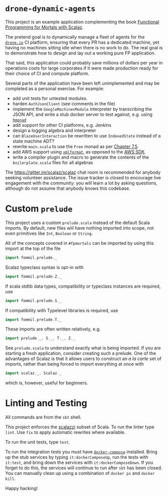 # `drone-dynamic-agents`

This project is an example application complementing the book [Functional Programming for Mortals with Scalaz](https://leanpub.com/fpmortals).

The pretend goal is to dynamically manage a fleet of agents for the [`drone.io`](https://github.com/drone/drone) CI platform, ensuring that every PR has a dedicated  machine, yet having no machines sitting idle when there is no work to do. The real goal is to demonstrate how to design and lay out a working pure FP application.

That said, this application could probably save millions of dollars per year in operations costs for large corporates if it were made production ready for their choice of CI and compute platform.

Several parts of the application have been left unimplemented and may be completed as a personal exercise. For example:

- add unit tests for untested modules.
- harden `AuthJsonClient` (see comments in the file)
- implement the `GoogleMachinesModule` interpreter by transcribing the JSON API, and write a stub docker server to test against, e.g. using [`hmonad`](https://github.com/cakesolutions/docker-images-public/tree/master/hmonad)
- add support for other CI platforms, e.g. Jenkins
- design a logging algebra and interpreter
- can `BlazeUserInteraction` be rewritten to use `IndexedState` instead of a state machine ADT?
- rewrite `main.scala` to use the `Free` monad as per [Chapter 7.5](https://leanpub.com/fpmortals/read#leanpub-auto-a-free-lunch).
- add AWS support using [`xmlformat`](https://gitlab.com/fommil/scalaz-deriving/tree/master/examples/xmlformat), as opposed to the [AWS SDK](https://aws.amazon.com/developers/getting-started/java/).
- write a compiler plugin and macro to generate the contents of the `boilerplate.scala` files for all algebras

The https://gitter.im/scalaz/scalaz chat room is recommended for anybody seeking volunteer assistance. The issue tracker is closed to encourage live engagement with the community: you will learn a lot by asking questions, although do not assume that anybody knows this codebase.

# Custom `prelude`

This project uses a custom `prelude.scala` instead of the default Scala imports. By default, new files will have nothing imported into scope, not even primitives like `Int`, `Boolean` or `String`.

All of the concepts covered in `#fpmortals` can be imported by using this import at the top of the file

```scala
import fommil.prelude._
```

Scalaz typeclass syntax is opt-in with

```scala
import fommil.prelude.Z._
```

If scala stdlib data types, compatibility or typeclass instances are required, use

```scala
import fommil.prelude.S._
```

If compatibility with Typelevel libraries is required, use

```scala
import fommil.prelude.T._
```

These imports are often written relatively, e.g.

```scala
import prelude._, S._, T._, Z._
```

See `prelude.scala` to understand exactly what is being imported. If you are starting a fresh application, consider creating such a prelude. One of the advantages of Scalaz is that it allows users to construct an *a la carte* set of imports, rather than being forced to import everything at once with

```scala
import scalaz._, Scalaz._
```

which is, however, useful for beginners.

# Linting and Testing

All commands are from the `sbt` shell.

This project enforces the [scalazzi](https://github.com/scalaz/scalazzi) subset of Scala. To run the linter type `lint`. Use `fix` to apply automatic rewrites where available.

To run the unit tests, type `test`.

To run the integration tests you must have [`docker-compose`](https://github.com/docker/compose) installed. Bring up the stub services by typing `it:dockerComposeUp`, run the tests with `it:test`, and bring down the services with `it:dockerComposeDown`. If you forget to do this, the services will continue to run after `sbt` has been closed. You can manually clean up using a combination of `docker ps` and `docker kill`.

Happy hacking!
